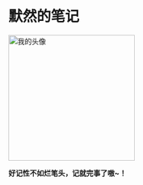 # 默然的笔记
<img src="https://pic.imgdb.cn/item/65672b30c458853aefc589e1.png" alt="我的头像" width="250" draggable="false" oncontextmenu="return false">

**好记性不如烂笔头，记就完事了嗷~！**
